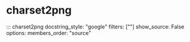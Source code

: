 # charset2png

::: charset2png
    docstring_style: "google"
    filters: [""]
    show_source: False
    options:
        members_order: "source"
    